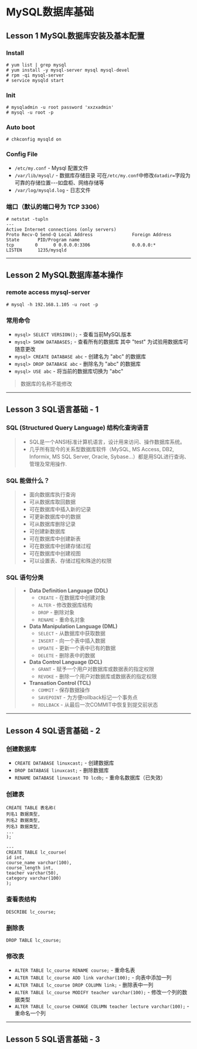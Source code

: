 # MySQL数据库基础
## Lesson 1 MySQL数据库安装及基本配置

### Install

	# yum list | grep mysql
	# yum install -y mysql-server mysql mysql-devel
	# rpm -qi mysql-server
	# service mysqld start

### Init

	# mysqladmin -u root password 'xxzxadmin'
	# mysql -u root -p

### Auto boot

	# chkconfig mysqld on

### Config File

* `/etc/my.conf` - Mysql 配置文件
* `/var/lib/mysql/` - 数据库存储目录 可在`/etc/my.conf`中修改`datadir=`字段为可靠的存储位置---如盘柜、网络存储等
* `/var/log/mysqld.log` - 日志文件

### 端口（默认的端口号为 TCP 3306）
	
	# netstat -tupln
	---
	Active Internet connections (only servers)
	Proto Recv-Q Send-Q Local Address               Foreign Address             State       PID/Program name   
	tcp        0      0 0.0.0.0:3306                0.0.0.0:*                   LISTEN      1235/mysqld       
---

## Lesson 2 MySQL数据库基本操作

### remote access mysql-server

	# mysql -h 192.168.1.105 -u root -p
### 常用命令

* `mysql> SELECT VERSION();` - 查看当前MySQL版本
* `mysql> SHOW DATABASES;` - 查看所有的数据库 其中 "test" 为试验用数据库可随意更改
* `mysql> CREATE DATABASE abc` - 创建名为 "abc" 的数据库
* `mysql> DROP DATABASE abc` - 删除名为 "abc" 的数据库
* `mysql> USE abc` - 将当前的数据库切换为 "abc"

> 数据库的名称不能修改

---

## Lesson 3 SQL语言基础 - 1

### SQL (Structured Query Language) 结构化查询语言
> * SQL是一个ANSI标准计算机语言，设计用来访问、操作数据库系统。 
> * 几乎所有现今的关系型数据库软件（MySQL, MS Access, DB2, Informix, MS SQL Server, Oracle, Sybase...）都是用SQL进行查询、管理及常用操作.

### SQL 能做什么？
> * 面向数据库执行查询 
> * 可从数据库取回数据
> * 可在数据库中插入新的记录
> * 可更新数据库中的数据
> * 可从数据库删除记录
> * 可创建新数据库
> * 可在数据库中创建新表
> * 可在数据库中创建存储过程
> * 可在数据库中创建视图
> * 可以设置表、存储过程和殊途的权限

### SQL 语句分类
> * **Data Definition Language (DDL)**
>   * `CREATE` - 在数据库中创建对象
>   * `ALTER` - 修改数据库结构
>   * `DROP` - 删除对象
>   * `RENAME` - 重命名对象
> * **Data Manipulation Language (DML)**
>   * `SELECT` - 从数据库中获取数据
>   * `INSERT` - 向一个表中插入数据
>   * `UPDATE` - 更新一个表中已有的数据
>   * `DELETE` - 删除表中的数据
> * **Data Control Language (DCL)**
>   * `GRANT` - 赋予一个用户对数据库或数据表的指定权限
>   * `REVOKE` - 删除一个用户对数据库或数据表的指定权限
> * **Transation Control (TCL)**
>   * `COMMIT` - 保存数据操作
>   * `SAVEPOINT` - 为方便rollback标记一个事务点
>   * `ROLLBACK` - 从最后一次COMMIT中恢复到提交前状态

---
## Lesson 4 SQL语言基础 - 2

### 创建数据库
* `CREATE DATABASE linuxcast;` - 创建数据库
* `DROP DATABASE linuxcast;` - 删除数据库
* `RENAME DATABASE linuxcast TO lcdb;` - 重命名数据库（已失效）

### 创建表

	CREATE TABLE 表名称(
	列名1 数据类型,
	列名2 数据类型,
	列名3 数据类型,
	...
	);

	---
	CREATE TABLE lc_course(
	id int,
	course_name varchar(100),
	course_length int,
	teacher varchar(50),
	category varchar(100)
	);
### 查看表结构

	DESCRIBE lc_course;

### 删除表
	
	DROP TABLE lc_course;

### 修改表

* `ALTER TABLE lc_course RENAME course;` - 重命名表	
* `ALTER TABLE lc_course ADD link varchar(100);` - 向表中添加一列	
* `ALTER TABLE lc_course DROP COLUMN link;` - 删除表中一列
* `ALTER TABLE lc_course MODIFY teacher varchar(100);` - 修改一个列的数据类型	
* `ALTER TABLE lc_course CHANGE COLUMN teacher lecture varchar(100);` - 重命名一个列

---

## Lesson 5 SQL语言基础 - 3
